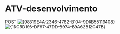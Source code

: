 # ATV-desenvolvimento

POST
![{98319E4A-2346-4782-B104-9D8B55119408}](https://github.com/user-attachments/assets/b7cb3446-edd5-4a2f-93d0-507cc8e8d194)
![{1DC5D193-DF97-47DD-B974-B9A62B12C47B}](https://github.com/user-attachments/assets/a3f1b7a0-f9f9-4f32-acf5-927540aba46a)



